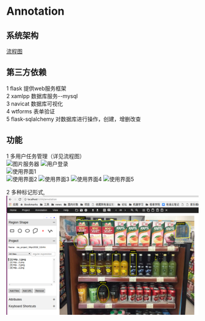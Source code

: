 # Annotation
## 系统架构
[流程图](http://note.youdao.com/noteshare?id=a1a224f51c2e18a3c3e36eb6ef268bbe)
## 第三方依赖
1 flask 提供web服务框架   
2 xamlpp 数据库服务--mysql    
3 navicat 数据库可视化  
4 wtforms 表单验证  
5 flask-sqlalchemy  对数据库进行操作，创建，增删改查  
  
  
## 功能
1 多用户任务管理（详见流程图）  
![图片服务器](https://note.youdao.com/yws/public/resource/43867abf6370ad9dda3961cc055802ff/xmlnote/0F6786CB85834EEDA7EAFE9BFFC517FD/14094)
![用户登录](https://note.youdao.com/yws/public/resource/43867abf6370ad9dda3961cc055802ff/xmlnote/5FEA6086EF684CAA8CA3DBA36B936B99/14075)  
![使用界面1](https://note.youdao.com/yws/public/resource/43867abf6370ad9dda3961cc055802ff/xmlnote/C900AAA8A8F54D8D9EF44FE1EEF53111/14077)  
![使用界面2](https://note.youdao.com/yws/public/resource/43867abf6370ad9dda3961cc055802ff/xmlnote/7851220FB09945C0BDA2B406833D7813/14076)
![使用界面3](https://note.youdao.com/yws/public/resource/43867abf6370ad9dda3961cc055802ff/xmlnote/DE793CD4DF9B4CB4925E527D8C2D6973/14079)
![使用界面4](https://note.youdao.com/yws/public/resource/43867abf6370ad9dda3961cc055802ff/xmlnote/91957540EF1F4FB8B2DA99A44F254905/14081)
![使用界面5](https://note.youdao.com/yws/public/resource/43867abf6370ad9dda3961cc055802ff/xmlnote/9490D1A6083D4E6E8063867CCF182FF5/14090)

2 多种标记形式, 
![如图](https://github.com/zbzstar/pictures_markdown/blob/master/annotation/show.jpg)  
